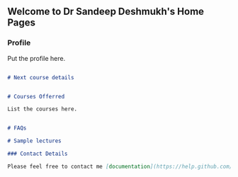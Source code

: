 ## Welcome to Dr Sandeep Deshmukh's Home Pages


### Profile

Put the profile here.

```markdown

# Next course details


# Courses Offerred

List the courses here.


# FAQs

# Sample lectures

### Contact Details

Please feel free to contact me [documentation](https://help.github.com/categories/github-pages-basics/) or [contact support](https://github.com/contact) and we’ll help you sort it out.
